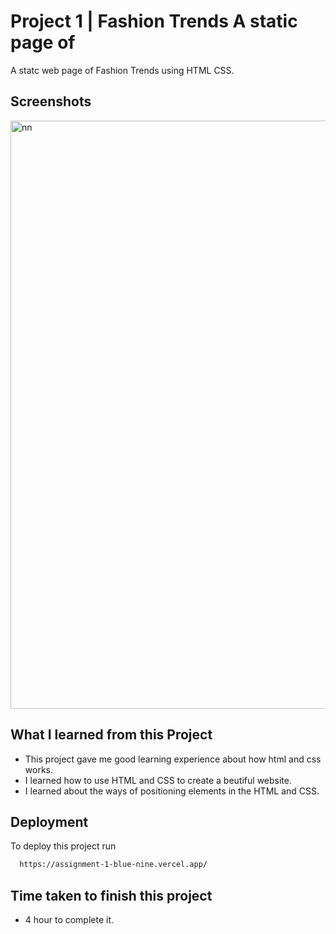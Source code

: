 
# Project 1 | Fashion Trends A static page of 

A statc web page of Fashion Trends using HTML CSS.



## Screenshots

<img width="941" alt="nn" src="https://github.com/sakshipandey2601/HTML_CSS_Project-1/assets/130241239/32015e78-b655-4d7a-bd35-101698580722">


## What I learned from this Project

- This project gave me good learning experience about how html and css works. 
- I learned how to use HTML and CSS to create a beutiful website.
- I learned about the ways of positioning elements in the HTML and CSS.



## Deployment

To deploy this project run

```bash
  https://assignment-1-blue-nine.vercel.app/

```

## Time taken to finish this project
- 4 hour to complete it.
